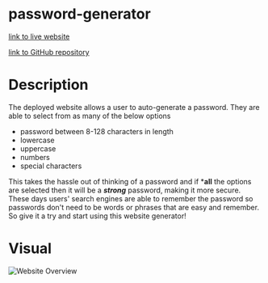 # password-generator
[link to live website](https://ro-galvan.github.io/password-generator/)

[link to GitHub repository](https://github.com/Ro-Galvan/password-generator)


# Description

The deployed website allows a user to auto-generate a password. They are able to select from as many of the below options  
   - password between 8-128 characters in length
   - lowercase 
   - uppercase
   - numbers
   - special characters  

This takes the hassle out of thinking of a password and if ***all** the options are selected then it will be a ***strong*** password, making it more secure. These days users' search engines are able to remember the password so passwords don't need to be words or phrases that are easy and remember. So give it a try and start using this website generator!


# Visual

![Website Overview](./assets/for-readme.jpg)
